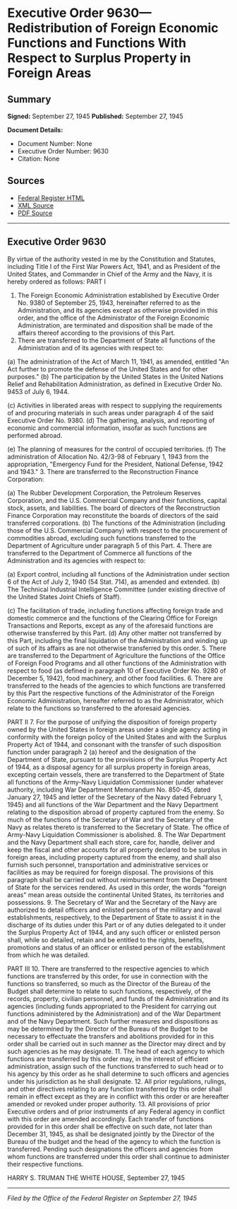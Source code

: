 # Executive Order 9630—Redistribution of Foreign Economic Functions and Functions With Respect to Surplus Property in Foreign Areas

## Summary

**Signed:** September 27, 1945
**Published:** September 27, 1945

**Document Details:**
- Document Number: None
- Executive Order Number: 9630
- Citation: None

## Sources
- [Federal Register HTML](https://www.presidency.ucsb.edu/documents/executive-order-9630-redistribution-foreign-economic-functions-and-functions-with-respect)
- [XML Source](None)
- [PDF Source](None)

---

## Executive Order 9630

By virtue of the authority vested in me by the Constitution and Statutes, including Title I of the First War Powers Act, 1941, and as President of the United States, and Commander in Chief of the Army and the Navy, it is hereby ordered as follows:
PART I
1. The Foreign Economic Administration established by Executive Order No. 9380 of September 25, 1943, hereinafter referred to as the Administration, and its agencies except as otherwise provided in this order, and the office of the Administrator of the Foreign Economic Administration, are terminated and disposition shall be made of the affairs thereof according to the provisions of this Part.
2. There are transferred to the Department of State all functions of the Administration and of its agencies with respect to:

(a) The administration of the Act of March 11, 1941, as amended, entitled "An Act further to promote the defense of the United States and for other purposes."
(b) The participation by the United States in the United Nations Relief and Rehabilitation Administration, as defined in Executive Order No. 9453 of July 6, 1944.

(c) Activities in liberated areas with respect to supplying the requirements of and procuring materials in such areas under paragraph 4 of the said Executive Order No. 9380.
(d) The gathering, analysis, and reporting of economic and commercial information, insofar as such functions are performed abroad.

(e) The planning of measures for the control of occupied territories.
(f) The administration of Allocation No. 42/3-98 of February 1, 1943 from the appropriation, "Emergency Fund for the President, National Defense, 1942 and 1943."
3. There are transferred to the Reconstruction Finance Corporation:

(a) The Rubber Development Corporation, the Petroleum Reserves Corporation, and the U.S. Commercial Company and their functions, capital stock, assets, and liabilities. The board of directors of the Reconstruction Finance Corporation may reconstitute the boards of directors of the said transferred corporations.
(b) The functions of the Administration (including those of the U.S. Commercial Company) with respect to the procurement of commodities abroad, excluding such functions transferred to the Department of Agriculture under paragraph 5 of this Part.
4. There are transferred to the Department of Commerce all functions of the Administration and its agencies with respect to:

(a) Export control, including all functions of the Administration under section 6 of the Act of July 2, 1940 (54 Stat. 714), as amended and extended.
(b) The Technical Industrial Intelligence Committee (under existing directive of the United States Joint Chiefs of Staff).

(c) The facilitation of trade, including functions affecting foreign trade and domestic commerce and the functions of the Clearing Office for Foreign Transactions and Reports, except as any of the aforesaid functions are otherwise transferred by this Part.
(d) Any other matter not transferred by this Part, including the final liquidation of the Administration and winding up of such of its affairs as are not otherwise transferred by this order.
5. There are transferred to the Department of Agriculture the functions of the Office of Foreign Food Programs and all other functions of the Administration with respect to food (as defined in paragraph 10 of Executive Order No. 9280 of December 5, 1942), food machinery, and other food facilities.
6. There are transferred to the heads of the agencies to which functions are transferred by this Part the respective functions of the Administrator of the Foreign Economic Administration, hereafter referred to as the Administrator, which relate to the functions so transferred to the aforesaid agencies.

PART II
7. For the purpose of unifying the disposition of foreign property owned by the United States in foreign areas under a single agency acting in conformity with the foreign policy of the United States and with the Surplus Property Act of 1944, and consonant with the transfer of such disposition function under paragraph 2 (a) hereof and the designation of the Department of State, pursuant to the provisions of the Surplus Property Act of 1944, as a disposal agency for all surplus property in foreign areas, excepting certain vessels, there are transferred to the Department of State all functions of the Army-Navy Liquidation Commissioner (under whatever authority, including War Department Memorandum No. 850-45, dated January 27, 1945 and letter of the Secretary of the Navy dated February 1, 1945) and all functions of the War Department and the Navy Department relating to the disposition abroad of property captured from the enemy. So much of the functions of the Secretary of War and the Secretary of the Navy as relates thereto is transferred to the Secretary of State. The office of Army-Navy Liquidation Commissioner is abolished.
8. The War Department and the Navy Department shall each store, care for, handle, deliver and keep the fiscal and other accounts for all property declared to be surplus in foreign areas, including property captured from the enemy, and shall also furnish such personnel, transportation and administrative services or facilities as may be required for foreign disposal. The provisions of this paragraph shall be carried out without reimbursement from the Department of State for the services rendered. As used in this order, the words "foreign areas" mean areas outside the continental United States, its territories and possessions.
9. The Secretary of War and the Secretary of the Navy are authorized to detail officers and enlisted persons of the military and naval establishments, respectively, to the Department of State to assist it in the discharge of its duties under this Part or of any duties delegated to it under the Surplus Property Act of 1944, and any such officer or enlisted person shall, while so detailed, retain and be entitled to the rights, benefits, promotions and status of an officer or enlisted person of the establishment from which he was detailed.

PART III
10. There are transferred to the respective agencies to which functions are transferred by this order, for use in connection with the functions so transferred, so much as the Director of the Bureau of the Budget shall determine to relate to such functions, respectively, of the records, property, civilian personnel, and funds of the Administration and its agencies (including funds appropriated to the President for carrying out functions administered by the Administration) and of the War Department and of the Navy Department. Such further measures and dispositions as may be determined by the Director of the Bureau of the Budget to be necessary to effectuate the transfers and abolitions provided for in this order shall be carried out in such manner as the Director may direct and by such agencies as he may designate.
11. The head of each agency to which functions are transferred by this order may, in the interest of efficient administration, assign such of the functions transferred to such head or to his agency by this order as he shall determine to such officers and agencies under his jurisdiction as he shall designate.
12. All prior regulations, rulings, and other directives relating to any function transferred by this order shall remain in effect except as they are in conflict with this order or are hereafter amended or revoked under proper authority.
13. All provisions of prior Executive orders and of prior instruments of any Federal agency in conflict with this order are amended accordingly. Each transfer of functions provided for in this order shall be effective on such date, not later than December 31, 1945, as shall be designated jointly by the Director of the Bureau of the budget and the head of the agency to which the function is transferred. Pending such designations the officers and agencies from whom functions are transferred under this order shall continue to administer their respective functions.

HARRY S. TRUMAN
THE WHITE HOUSE,
September 27, 1945

---

*Filed by the Office of the Federal Register on September 27, 1945*
